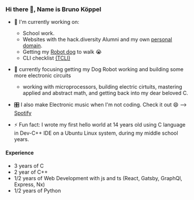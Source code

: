 ### Hi there 👋, Name is Bruno Köppel

- 🔭 I'm currently working on:
  - School work.
  - Websites with the hack.diversity Alumni and my own [personal domain](http://brunokoppel.com).
  - Getting my [Robot dog](https://github.com/BrunoKoppel/RPi-RobotDog) to walk 😭
  - CLI checklist [(TCLI)](https://github.com/BrunoKoppel/tcli)

- 🌱 currently focusing getting my Dog Robot working and building some more electronic circuits
  - working with microprocessors, building electric cirtuits, mastering applied and abstract math, and getting back into my dear beloved C.

- 🎛 I also make Electronic music when I'm not coding. Check it out 😄 --> [Spotify](https://open.spotify.com/artist/5XK2KlEZ95yiEOqE8BcbgE?si=O6LJDkVWTc-bZ6QWzuuuGA) 

- ⚡ Fun fact: I wrote my first hello world at 14 years old using C language in Dev-C++ IDE on a Ubuntu Linux system, during my middle school years.

#### Experience
- 3 years of C
- 2 year of C++
- 1/2 years of Web Development with js and ts (React, Gatsby, GraphQl, Express, Nx)
- 1/2 years of Python

<!--
**BrunoKoppel/brunokoppel** is a ✨ _special_ ✨ repository because its `README.md` (this file) appears on your GitHub profile.

Here are some ideas to get you started:

- 🔭 I’m currently working on ...
- 🌱 I’m currently learning ...
- 👯 I’m looking to collaborate on ...
- 🤔 I’m looking for help with ...
- 💬 Ask me about ...
- 📫 How to reach me: ...
- 😄 Pronouns: ...
- ⚡ Fun fact: ...
-->
